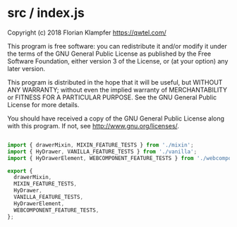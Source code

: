 # src / index.js
Copyright (c) 2018 Florian Klampfer <https://qwtel.com/>

This program is free software: you can redistribute it and/or modify
it under the terms of the GNU General Public License as published by
the Free Software Foundation, either version 3 of the License, or
(at your option) any later version.

This program is distributed in the hope that it will be useful,
but WITHOUT ANY WARRANTY; without even the implied warranty of
MERCHANTABILITY or FITNESS FOR A PARTICULAR PURPOSE.  See the
GNU General Public License for more details.

You should have received a copy of the GNU General Public License
along with this program.  If not, see <http://www.gnu.org/licenses/>.


```js

import { drawerMixin, MIXIN_FEATURE_TESTS } from './mixin';
import { HyDrawer, VANILLA_FEATURE_TESTS } from './vanilla';
import { HyDrawerElement, WEBCOMPONENT_FEATURE_TESTS } from './webcomponent';

export {
  drawerMixin,
  MIXIN_FEATURE_TESTS,
  HyDrawer,
  VANILLA_FEATURE_TESTS,
  HyDrawerElement,
  WEBCOMPONENT_FEATURE_TESTS,
};
```


